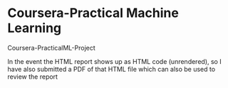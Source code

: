 # Coursera-Practical Machine Learning
Coursera-PracticalML-Project

In the event the HTML report shows up as HTML code (unrendered), so I have also submitted a PDF of that HTML file which can also be used to review the report
